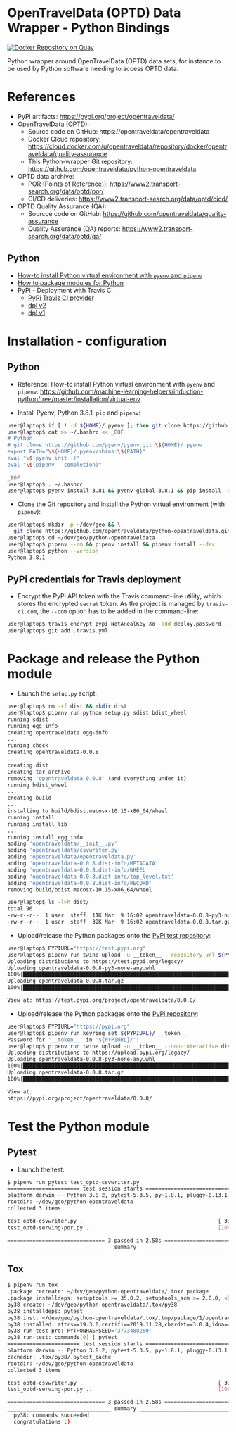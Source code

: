 OpenTravelData (OPTD) Data Wrapper - Python Bindings
====================================================

[![Docker Repository on Quay](https://quay.io/repository/opentraveldata/quality-assurance/status "Docker Repository on Quay")](https://quay.io/repository/opentraveldata/quality-assurance)

Python wrapper around OpenTravelData (OPTD) data sets, for instance
to be used by Python software needing to access OPTD data.

# References
* PyPi artifacts: https://pypi.org/project/opentraveldata/
* OpenTravelData (OPTD):
  + Source code on GitHub: https://opentraveldata/opentraveldata
  + Docker Cloud repository: https://cloud.docker.com/u/opentraveldata/repository/docker/opentraveldata/quality-assurance
  + This Python-wrapper Git repository: https://github.com/opentraveldata/python-opentraveldata
* OPTD data archive:
  + POR (Points of Reference)): https://www2.transport-search.org/data/optd/por/
  + CI/CD deliveries: https://www2.transport-search.org/data/optd/cicd/
* OPTD Quality Assurance (QA):
  + Sourcce code on GitHub: https://github.com/opentraveldata/quality-assurance
  + Quality Assurance (QA) reports: https://www2.transport-search.org/data/optd/qa/

## Python
* [How-to install Python virtual environment with `pyenv` and `pipenv`](https://github.com/machine-learning-helpers/induction-python/tree/master/installation/virtual-env)
* [How to package modules for Python](https://packaging.python.org/tutorials/packaging-projects/)
* PyPi - Deployment with Travis CI
  + [PyPi Travis CI provider](https://github.com/travis-ci/dpl#pypi)
  + [dpl v2](https://blog.travis-ci.com/2019-08-27-deployment-tooling-dpl-v2-preview-release)
  + [dpl v1](https://docs.travis-ci.com/user/deployment/pypi/)

# Installation - configuration

## Python
* Reference: How-to install Python virtual environment with `pyenv`
  and `pipenv`:
  https://github.com/machine-learning-helpers/induction-python/tree/master/installation/virtual-env

* Install Pyenv, Python 3.8.1, `pip` and `pipenv`:
```bash
user@laptop$ if [ ! -d ${HOME}/.pyenv ]; then git clone https://github.com/pyenv/pyenv.git ${HOME}/.pyenv; else pushd ${HOME}/.pyenv && git pull && popd; fi
user@laptop$ cat >> ~/.bashrc << _EOF
# Python
# git clone https://github.com/pyenv/pyenv.git \${HOME}/.pyenv
export PATH="\${HOME}/.pyenv/shims:\${PATH}"
eval "\$(pyenv init -)"
eval "\$(pipenv --completion)"
 
_EOF
user@laptop$ . ~/.bashrc
user@laptop$ pyenv install 3.81 && pyenv global 3.8.1 && pip install -U pip pipenv && pyenv global system
```

* Clone the Git repository and install the Python virtual environment
  (with `pipenv`):
```bash
user@laptop$ mkdir -p ~/dev/geo && \
  git clone https://github.com/opentraveldata/python-opentraveldata.git ~/dev/geo/python-opentraveldata
user@laptop$ cd ~/dev/geo/python-opentraveldata
user@laptop$ pipenv --rm && pipenv install && pipenv install --dev
user@laptop$ python --version
Python 3.8.1
```

## PyPi credentials for Travis deployment
* Encrypt the PyPi API token with the Travis command-line utility,
  which stores the encrypted `secret` token. As the project is managed
  by `travis-ci.com`, the `--com` option has to be added in the command-line:
```bash
user@laptop$ travis encrypt pypi-NotARealKey_Xo -add deploy.password --com
user@laptop$ git add .travis.yml
```

# Package and release the Python module
* Launch the `setup.py` script:
```bash
user@laptop$ rm -rf dist && mkdir dist
user@laptop$ pipenv run python setup.py sdist bdist_wheel
running sdist
running egg_info
creating opentraveldata.egg-info
...
running check
creating opentraveldata-0.0.8
...
creating dist
Creating tar archive
removing 'opentraveldata-0.0.8' (and everything under it)
running bdist_wheel
...
creating build
...
installing to build/bdist.macosx-10.15-x86_64/wheel
running install
running install_lib
...
running install_egg_info
adding 'opentraveldata/__init__.py'
adding 'opentraveldata/csvwriter.py'
adding 'opentraveldata/opentraveldata.py'
adding 'opentraveldata-0.0.8.dist-info/METADATA'
adding 'opentraveldata-0.0.8.dist-info/WHEEL'
adding 'opentraveldata-0.0.8.dist-info/top_level.txt'
adding 'opentraveldata-0.0.8.dist-info/RECORD'
removing build/bdist.macosx-10.15-x86_64/wheel

user@laptop$ ls -lFh dist/
total 96
-rw-r--r--  1 user  staff  11K Mar  9 16:02 opentraveldata-0.0.8-py3-none-any.whl
-rw-r--r--  1 user  staff  32K Mar  9 16:02 opentraveldata-0.0.8.tar.gz
```

* Upload/release the Python packages onto the
  [PyPi test repository](https://test.pypi.org):
```bash
user@laptop$ PYPIURL="https://test.pypi.org"
user@laptop$ pipenv run twine upload -u __token__ --repository-url ${PYPIURL}/legacy/ dist/*
Uploading distributions to https://test.pypi.org/legacy/
Uploading opentraveldata-0.0.8-py3-none-any.whl
100%|█████████████████████████████████████████████████████████████████████| 23.7k/23.7k [00:01<00:00, 13.5kB/s]
Uploading opentraveldata-0.0.8.tar.gz
100%|█████████████████████████████████████████████████████████████████████| 44.3k/44.3k [00:01<00:00, 41.2kB/s]

View at: https://test.pypi.org/project/opentraveldata/0.0.8/
```

* Upload/release the Python packages onto the
  [PyPi repository](https://pypi.org):
```bash
user@laptop$ PYPIURL="https://pypi.org"
user@laptop$ pipenv run keyring set ${PYPIURL}/ __token__
Password for '__token__' in '${PYPIURL}/':
user@laptop$ pipenv run twine upload -u __token__ --non-interactive dist/*
Uploading distributions to https://upload.pypi.org/legacy/
Uploading opentraveldata-0.0.8-py3-none-any.whl
100%|██████████████████████████████████████████████████████████████████████| 23.7k/23.7k [00:01<00:00, 15.2kB/s]
Uploading opentraveldata-0.0.8.tar.gz
100%|██████████████████████████████████████████████████████████████████████| 44.3k/44.3k [00:01<00:00, 44.7kB/s]

View at:
https://pypi.org/project/opentraveldata/0.0.8/
```

# Test the Python module

## Pytest
* Launch the test:
```bash
$ pipenv run pytest test_optd-csvwriter.py
======================= test session starts =============================
platform darwin -- Python 3.8.2, pytest-5.3.5, py-1.8.1, pluggy-0.13.1
rootdir: ~/dev/geo/python-opentraveldata
collected 3 items                                                     

test_optd-csvwriter.py .                                           [ 33%]
test_optd-serving-por.py ..                                        [100%]

=============================== 3 passed in 2.58s =======================
_________________________________ summary _____________________________
```

## Tox

```bash
$ pipenv run tox
.package recreate: ~/dev/geo/python-opentraveldata/.tox/.package
.package installdeps: setuptools >= 35.0.2, setuptools_scm >= 2.0.0, <3
py38 create: ~/dev/geo/python-opentraveldata/.tox/py38
py38 installdeps: pytest
py38 inst: ~/dev/geo/python-opentraveldata/.tox/.tmp/package/1/opentraveldata-0.0.8.tar.gz
py38 installed: attrs==19.3.0,certifi==2019.11.28,chardet==3.0.4,idna==2.9,more-itertools==8.2.0,opentraveldata==0.0.8,packaging==20.3,pluggy==0.13.1,py==1.8.1,pyparsing==2.4.6,pytest==5.3.5,python-dateutil==2.8.1,pytz==2019.3,requests==2.23.0,six==1.14.0,urllib3==1.25.8,wcwidth==0.1.8
py38 run-test-pre: PYTHONHASHSEED='3773488260'
py38 run-test: commands[0] | pytest
======================= test session starts =============================
platform darwin -- Python 3.8.2, pytest-5.3.5, py-1.8.1, pluggy-0.13.1
cachedir: .tox/py38/.pytest_cache
rootdir: ~/dev/geo/python-opentraveldata
collected 3 items                                                     

test_optd-csvwriter.py .                                           [ 33%]
test_optd-serving-por.py ..                                        [100%]

=============================== 3 passed in 2.58s =======================
_________________________________ summary _____________________________
  py38: commands succeeded
  congratulations :)

```

